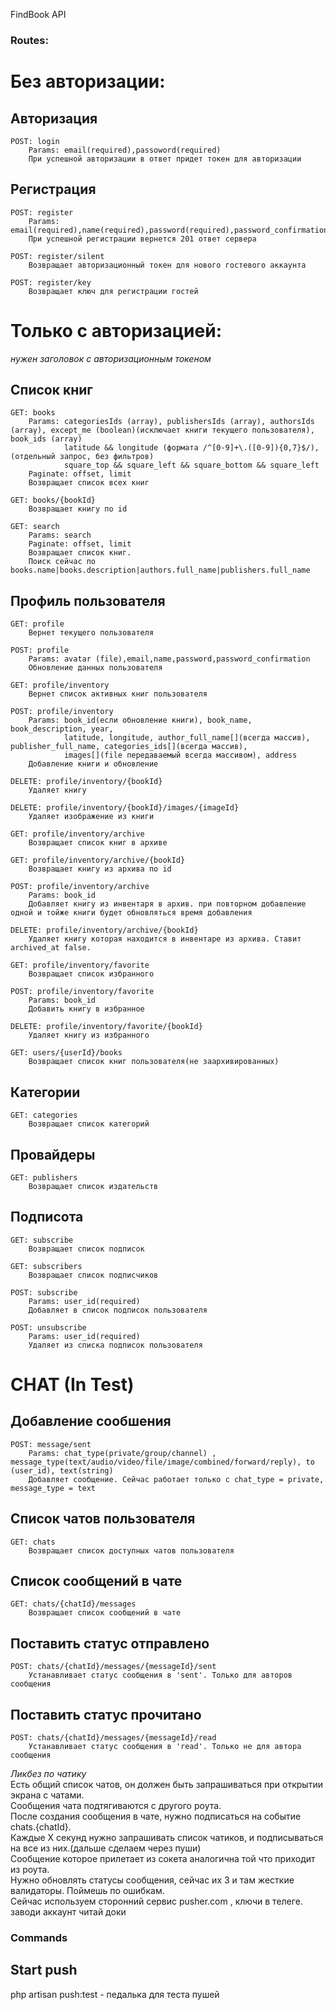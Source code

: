 <p>FindBook API</p>

### Routes:

# Без авторизации:
  
## Авторизация
    POST: login
        Params: email(required),passoword(required)
        При успешной авторизации в ответ придет токен для авторизации
        
## Регистрация
    POST: register
        Params: email(required),name(required),password(required),password_confirmation(required)
        При успешной регистрации вернется 201 ответ сервера
    
    POST: register/silent
        Возвращает авторизационный токен для нового гостевого аккаунта
        
    POST: register/key
        Возвращает ключ для регистрации гостей

# Только с авторизацией:
  *нужен заголовок с авторизационным токеном*
## Список книг
    GET: books
        Params: categoriesIds (array), publishersIds (array), authorsIds (array), except_me (boolean)(исключает книги текущего пользователя), book_ids (array)
                latitude && longitude (формата /^[0-9]+\.([0-9]){0,7}$/), (отдельный запрос, без фильтров)
                square_top && square_left && square_bottom && square_left
        Paginate: offset, limit 
        Возвращает список всех книг  
    
    GET: books/{bookId}
        Возвращает книгу по id
        
    GET: search
        Params: search
        Paginate: offset, limit 
        Возвращает список книг. 
        Поиск сейчас по books.name|books.description|authors.full_name|publishers.full_name
            
## Профиль пользователя
    GET: profile
        Вернет текущего пользователя

    POST: profile
        Params: avatar (file),email,name,password,password_confirmation
        Обновление данных пользователя

    GET: profile/inventory
        Вернет список активных книг пользователя

    POST: profile/inventory
        Params: book_id(если обновление книги), book_name, book_description, year, 
                latitude, longitude, author_full_name[](всегда массив), publisher_full_name, categories_ids[](всегда массив), 
                images[](file передаваемый всегда массивом), address
        Добавление книги и обновление

    DELETE: profile/inventory/{bookId}
        Удаляет книгу
        
    DELETE: profile/inventory/{bookId}/images/{imageId}
        Удаляет изображение из книги
    
    GET: profile/inventory/archive
        Возвращает список книг в архиве
    
    GET: profile/inventory/archive/{bookId}
        Возвращает книгу из архива по id
            
    POST: profile/inventory/archive
        Params: book_id
        Добавляет книгу из инвентаря в архив. при повторном добавление одной и тойже книги будет обновляться время добавления

    DELETE: profile/inventory/archive/{bookId}
        Удаляет книгу которая находится в инвентаре из архива. Ставит archived_at false.

    GET: profile/inventory/favorite
        Возвращает список избранного

    POST: profile/inventory/favorite
        Params: book_id
        Добавить книгу в избранное

    DELETE: profile/inventory/favorite/{bookId}
        Удаляет книгу из избранного
        
    GET: users/{userId}/books
        Возвращает список книг пользователя(не заархивированных)
        
## Категории
    GET: categories
        Возвращает список категорий
        
## Провайдеры
    GET: publishers
        Возвращает список издательств
        
## Подписота
    GET: subscribe
        Возвращает список подписок
        
    GET: subscribers
        Возвращает список подписчиков
        
    POST: subscribe
        Params: user_id(required)
        Добавляет в список подписок пользователя
        
    POST: unsubscribe
        Params: user_id(required)
        Удаляет из списка подписок пользователя
# CHAT (In Test)
## Добавление сообшения
    POST: message/sent
        Params: chat_type(private/group/channel) , message_type(text/audio/video/file/image/combined/forward/reply), to (user_id), text(string)
        Добавляет сообщение. Сейчас работает только с chat_type = private, message_type = text 
## Список чатов пользователя
    GET: chats
        Возвращает список доступных чатов пользователя
        
## Список сообщений в чате
    GET: chats/{chatId}/messages
        Возвращает список сообщений в чате
        
## Поставить статус отправлено
    POST: chats/{chatId}/messages/{messageId}/sent
        Устанавливает статус сообщения в 'sent'. Только для авторов сообщения
        
## Поставить статус прочитано
    POST: chats/{chatId}/messages/{messageId}/read
        Устанавливает статус сообщения в 'read'. Только не для автора сообщения

_Ликбез по чатику_ <br/>
Есть общий список чатов, он должен быть запрашиваться при открытии экрана с чатами. <br/>
Сообщения чата подтягиваются с другого роута. <br/>
После создания сообщения в чате, нужно подписаться на событие chats.{chatId}. <br/>
Каждые Х секунд нужно запрашивать список чатиков, и подписываться на все из них.(дальше сделаем через пуши) <br/>
Сообщение которое прилетает из сокета аналогична той что приходит из роута. <br/>
Нужно обновлять статусы сообщения, сейчас их 3 и там жесткие валидаторы. Поймешь по ошибкам. <br/>
Сейчас используем сторонний сервис pusher.com , ключи в телеге. заводи аккаунт читай доки <br/>


### Commands
## Start push
  php artisan push:test - педалька для теста пушей
